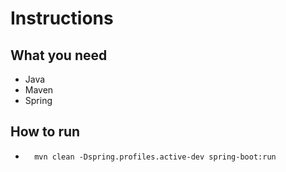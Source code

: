 # Instructions

## What you need

* Java
* Maven
* Spring

## How to run

* ```
    mvn clean -Dspring.profiles.active-dev spring-boot:run
  ```
